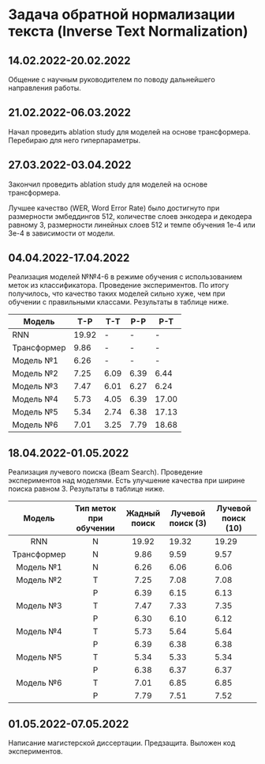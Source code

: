 # Задача обратной нормализации текста (Inverse Text Normalization)

## 14.02.2022-20.02.2022

Общение с научным руководителем по поводу дальнейшего направления работы.

## 21.02.2022-06.03.2022

Начал проведить ablation study для моделей на основе трансформера. Перебираю для него гиперпараметры.

## 27.03.2022-03.04.2022

Закончил проведить ablation study для моделей на основе трансформера.

Лучшее качество (WER, Word Error Rate) было достигнуто при размерности эмбеддингов 512, количестве слоев энкодера и декодера равному 3, размерности линейных слоев 512 и темпе обучения 1e-4 или 3e-4 в зависимости от модели.

## 04.04.2022-17.04.2022

Реализация моделей №№4-6 в режиме обучения с использованием меток из классификатора. Проведение экспериментов. По итогу получилось, что качество таких моделей сильно хуже, чем при обучении с правильными классами. Результаты в таблице ниже.

| Модель      | T-P   | T-T  | P-P  | P-T   |
| ----------- | ----- | ---- | ---- | ----- |
| RNN         | 19.92 | -    | -    | -     |
| Трансформер | 9.86  | -    | -    | -     |
| Модель №1   | 6.26  | -    | -    | -     |
| Модель №2   | 7.25  | 6.09 | 6.39 | 6.44  |
| Модель №3   | 7.47  | 6.01 | 6.27 | 6.24  |
| Модель №4   | 5.73  | 4.05 | 6.39 | 17.00 |
| Модель №5   | 5.34  | 2.74 | 6.38 | 17.13 |
| Модель №6   | 7.01  | 3.25 | 7.79 | 18.68 |

## 18.04.2022-01.05.2022

Реализация лучевого поиска (Beam Search). Проведение экспериментов над моделями. Есть улучшение качества при ширине поиска равном 3. Результаты в таблице ниже.

|   Модель    | Тип меток при обучении | Жадный поиск | Лучевой поиск (3) | Лучевой поиск (10) |
| :---------: | :--------------------: | :----------: | ----------------- | ------------------ |
|     RNN     |           N            |    19.92     | 19.32             | 19.29              |
| Трансформер |           N            |     9.86     | 9.59              | 9.57               |
|  Модель №1  |           N            |     6.26     | 6.06              | 6.06               |
|  Модель №2  |           T            |     7.25     | 7.08              | 7.08               |
|             |           P            |     6.39     | 6.15              | 6.13               |
|  Модель №3  |           T            |     7.47     | 7.33              | 7.35               |
|             |           P            |     6.30     | 6.10              | 6.12               |
|  Модель №4  |           T            |     5.73     | 5.64              | 5.64               |
|             |           P            |     6.39     | 6.38              | 6.38               |
|  Модель №5  |           T            |     5.34     | 5.33              | 5.34               |
|             |           P            |     6.38     | 6.37              | 6.37               |
|  Модель №6  |           T            |     7.01     | 6.85              | 6.85               |
|             |           P            |     7.79     | 7.51              | 7.52               |

## 01.05.2022-07.05.2022

Написание магистерской диссертации. Предзащита. Выложен код экспериментов.

